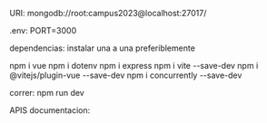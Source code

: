URI:
mongodb://root:campus2023@localhost:27017/



.env:
PORT=3000


dependencias: instalar una a una preferiblemente

npm i vue
npm i dotenv
npm i express
npm i vite --save-dev
npm i @vitejs/plugin-vue --save-dev
npm i concurrently --save-dev


correr:
npm run dev


APIS documentacion:
